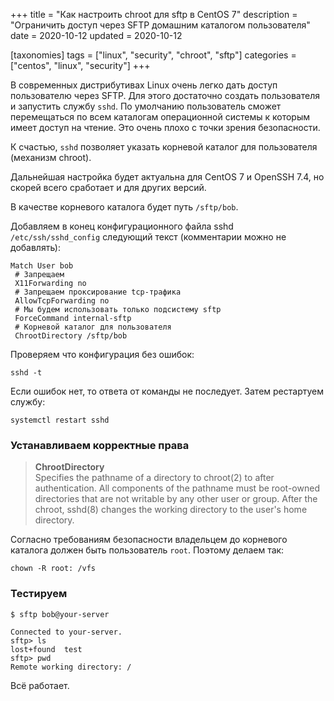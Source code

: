 +++
title = "Как настроить chroot для sftp в CentOS 7"
description = "Ограничить доступ через SFTP домашним каталогом пользователя"
date = 2020-10-12
updated = 2020-10-12

[taxonomies]
tags = ["linux", "security", "chroot", "sftp"]
categories = ["centos", "linux", "security"]
+++

В современных дистрибутивах Linux очень легко дать доступ пользователю через SFTP. 
Для этого достаточно создать пользователя и запустить службу `sshd`. По умолчанию пользователь сможет перемещаться 
по всем каталогам операционной системы к которым имеет доступ на чтение. Это очень плохо с точки зрения безопасности.

К счастью, `sshd` позволяет указать корневой каталог для пользователя (механизм chroot).

Дальнейшая настройка будет актуальна для CentOS 7 и OpenSSH 7.4, но скорей всего сработает и для других версий.

В качестве корневого каталога будет путь `/sftp/bob`.

Добавляем в конец конфигурационного файла sshd `/etc/ssh/sshd_config` следующий текст (комментарии можно не добавлять):

```
Match User bob
 # Запрещаем 
 X11Forwarding no
 # Запрещаем проксирование tcp-трафика
 AllowTcpForwarding no
 # Мы будем использовать только подсистему sftp
 ForceCommand internal-sftp
 # Корневой каталог для пользователя
 ChrootDirectory /sftp/bob
```

Проверяем что конфигурация без ошибок:

```shell script
sshd -t
```

Если ошибок нет, то ответа от команды не последует. Затем рестартуем службу:

```
systemctl restart sshd
```

### Устанавливаем корректные права

>**ChrootDirectory**  
Specifies the pathname of a directory to chroot(2) to after authentication. All components of the pathname must 
>be root-owned directories that are not writable by any other user or group. After the chroot, sshd(8) 
>changes the working directory to the user's home directory.

Согласно требованиям безопасности владельцем до корневого каталога должен быть пользователь `root`.
Поэтому делаем так:

```shell script
chown -R root: /vfs
```

### Тестируем

```shell script
$ sftp bob@your-server

Connected to your-server.
sftp> ls
lost+found  test
sftp> pwd
Remote working directory: /
```

Всё работает.
